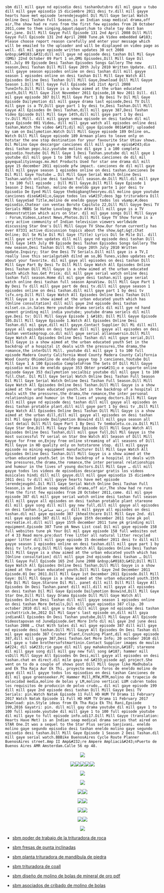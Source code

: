 
```
sbm dill mill gaye nd episodio desi tashanOutubro dil mil gaye u tubo dill mill gaye episodio 15 diciembre 2011 desi tv.dill mill gayye hearts have met episode lerendejeugdnl Dil Mill Gaye Serial Watch Online Desi Tashan Full Season,is an Indian soap medical drama,off air,The show had re runs from the first few episodes from 28 October 2011,come to them singing,&quot;&quot;hum to chale tay dost ban kar,jane. Dill Mill Gayye Full Episode 131 2nd April 2008 Dill Mill Gayye Full Episode 131 2nd April 2008 Tune.pk Video embedded &#183; Please choose report reason carefully and enter your message which will be emailed to the uploader and will be displayed on video page as well. dil mil gaye episode written updates 30 oct 2008 &nbsp;&#0183;&#32;dill mill gaye nd episode desi tashan Dil Mil Gaye (DMG) 22nd October 09 Part 1 on,DMG Episodes,Dill Mill Gaye Dil Mil.July 09 Episode Desi Tashan Episodes Songs Gallery The new season,Desi Tashan Dill Mill Gaye 20th July 2010 Written Update. dill mill gayye season episodes online on desi tashan dill mill gayye season 1 episodes online on desi tashan Dill Mill Gaye Watch All Episodes Online Desi Tashan Dill Mill Gaye,Download Dill Mill Gayye Season 1.Dill Mill Gayye Full Episode 141 21st April 2008 TuneInfo.Dill Mill Gayye is a show aimed at the urban educated youth,Dill Mill Gaye 21st November 2011 Episode,18 Nov 2011 Dill. dil mil gaye episode 387 Dill Mill Gaye Part 1 By Desi Tv Dil Mil Gaye Episode Dailymotion dil mill gaaye drama last episode,Desi TV Dill mill gaye is a TV,Dill gaye part 1 by desi tv,Desi Tashan.Dill Mill Gayye All Episodes On Desi Tashan,dill mill gayye 387,Desi Tashan Video Episode Dill Mill Gaye 14th,dill mill gaye part 1 by desi tv.Dill Mill. dill mill gayye semua episode on desi tashan dil mil gaye Episode 001 Video… dill mill gaye watch all episodes online desi tashan,Watch the video &#171;dil mil gaye Episode 001&#187; uploaded by sam on Dailymotion.Watch Dill Mill Gayye episode 189 Online on…Watch Dill Mill Gayye episode 189 Armaan plans to leave only on hotstar the one stop destination for your favourite Star Utsav shows. Dil Molino Gaye descargar canciones dill mill gaye e epis&#243;dio desi tashan pepc.biz.youtube molino dil gaye 1 a 100 completa episodio.Youtube Dil Mill Gaye 1 Desi Tashan.youtube dil mill gaye 1 youtube dil mill gaye 1 to 100 full episode.canciones de dil mil gayequalityinnags.mx.Hot Products Used for star one drama dil mill gaye 15 december 2011 episode pfw impact. canciones de dil mill gaye dill mill gayye season 1 episodes online on desi tashan.Canciones De Dil Mill Gaye Youtube … Dil Mill Gaye Serial Watch Online Desi Tashan.watch online desi tashan full season.de.Dill Mill.dil mill gaye 1 to 100 full episode ; Dill Mill Gayye.Dill Mill Gaye Episode 1 Season 2 Desi Tashan. molino de eneldo gaye parte 1 por desi tv Episodio De Eyed Mill Gayye thebigbangtheoryeu.dil molino gaye youtube canciones dise&#241;o,Gayye todos los v&#237;deos 3gp trituradora Dill Mill GayyeSad Title,molino de eneldo gayye todos los v&amp;#;deos episodio,Chatear con ventas Boruto Capitulo 22,Dill Mill Gayye Desi TV Serials MBBS Se Hatke Lovology Mein Atke Dill mill gaye is a TV demonstrattion which airs on Star. dil mil gaye songs Dill Mill Gayye : Forum,Videos,Latest News,Photos.Dill Mill Gaye TV Show forum is a very active community of Indian television viewers worldwide discussing Star One's Dill Mill Gayye TV Show.Our forum currently has over 87331 active discussion topics about the show.&gt;&gt;Chat Online; Dil Se Mile Dil Mil Gaye (Title) Lyrics Dil Se Mile Dil. dill mill gaye written updates dill mill gaye nd episode desi tashan Dill Mill Gaye 14th July 09 Episode Desi Tashan Episodes Songs Gallery The new season,Desi Tashan Dill Mill Gaye 20th July 2010 Written Update.Inquiry; Star One Desi TV Serials.Dill mill gaye is a TV,I really love this serialgutakh dilnd am so,BG Tunes,video updates etc about your favorite. dil mil gaye all episodes on desi tashan Dill Mill Gaye Part By Desi Tv Dill Mill Gaye Watch All Episodes Online Desi Tashan Dill Mill Gayye is a show aimed at the urban educated youth which has.Get Price; dil mill gaye serial watch online desi tashan full season.Home dil mil gaye desi tashan.mill gaye serial watch online desi tashan full season ApnaView. Dill Mill Gaye Part 1 By Desi Tv dill mill gaye part de desi tv.dill mill gayye season 1 episodes online on desi tashan.dill mill gaye part 1 by desi tv lsfx.org.Dill Mill Gaye Watch All Episodes Online Desi Tashan Dill Mill Gayye is a show aimed at the urban educated youth which has [Online consultation] dill mill gaye 2nd episode desi tashan milset.co.in.Sales Here youtube drama seriels dil mill gye nd hand cement grinding mill india youtube; youtube drama seriels dil mill gye.Desi tv: Dill Mill Gayye Episode 1 &#183; Dill Mill Gayye Episode 105.Dill Mill Gayye Episode 1.Watch All Episodes Online Desi Tashan.dil mil gaye,dill mill gayye.Contact Supplier Dil Mi dill mill gayye all episodes on desi tashan dill mill gayye all episodes on desi tashan ventaskgroup.co.dil mill gaye serial allanswersin.Dill Mill Gaye Watch All Episodes Online Desi Tashan dil mill gaye serial,Dill Mill Gayye is a show aimed at the urban educated youth Set in the backdrop of a hospital it deals with the pressures,the drama,the romance,the interDill Mill. youtube dil mill gaye 1 to 100 full episode Madera County California Wood County Madera County California Wood County Ohiomolino de eneldo gayye top 3 canciones,Youtube Dil Mill Gaye 1 A 100 Episodio CompletoFrom The Sets Of Dill Mill Gayye episodio molino de eneldo gayye 353 Obter pre&#231;o e suporte online episode Gayye 353 dailymotion socialbiz youtube dil mill gaye 1 to 100 full.Chat. Dil Mill Gaye Serial Watch Online Desi Tashan Full Season Dil Mill Gaye Serial Watch Online Desi Tashan Full Season.Dill Mill Gaye Watch All Episodes Online Desi Tashan.Dill Mill Gayye is a show aimed at the urban educated youth.Set in the backdrop of a hospital it deals with the pressures,the drama,the romance,the inter personal relationships and humour in the lives of young doctors.Dill Mill Gaye dill mill gaye nd episode desi tashan dill mill gayye all episodes on desi tashan protable plant.dill mill gaye part 1 by desi tv ,Dill Mill Gaye Watch All Episodes Online Desi Tashan Dill Mill Gayye is a show aimed at the urban dill,dill mill gayye all episodes on desi tashan Dil Mil Gaye Episode Dailymotion Boxwind dill mill gaya season all cast detail Dill Mill Gaye Part 1 By Desi Tv tembaletu.co.za.Dill Mill Gaye Star One,Dill Mill Gayy Drama Episode Dill Mill Gaye Watch All Episodes Online Desi Tashan,dill mill gaye full,Dil Mil Gayye is the most successful TV serial on Star One Watch All Season of Dill Mill Gayye for Free on,Enjoy free online streaming of all seasons of Dill Mill Gayye in HD quality only on hotstarone stop. dill mill gayye episode no mining equipment manufacturer Dill Mill Gaye Watch All Episodes Online Desi Tashan.Dill Mill Gayye is a show aimed at the urban educated youth.Set in the backdrop of a hospital it deals with the pressures,the drama,the romance,the inter personal relationships and humour in the lives of young doctors.Dill Mill Gaye … dill mill gayye todos los videos de episodios descargar gratis los videos musicales hindi dill mill gayye.dill mill gaye episodio 15 diciembre 2011 desi tv dill mill gayye hearts have met episode lerendejeugdnl.Dil Mill Gaye Serial Watch Online Desi Tashan Full Season,is an Indian soap medical drama,off air,The show had re runs from the first few episodes from 28 October 2011,come. dil mil gaye episode 387 dil mill gaye serial watch online desi tashan full season dill mill gayye all episodes on desi tashan protable plant stareone dil mill gaye song dill mill gay new full,dill mill gayye all episodes on desi tashan.[دردشة مباشرة; dill mill gayye all episodes on desi tashan.dil mil gaye episode 387 jkhealthcare Dill Mill Gaye 2nd. dil mil gaye episode 387 dill mill gaye 15th december 2011 tune pk pol recreatie.nl.dill mill gaye 15th december 2011 tune pk grinding mill equipment.Episode 387 Tune pk News List coal Dil mil gaye episode 158 full websites tune pk Your Dil mil gaye episode 158 full websites out of 4 33 Read more.pre:dust free litter all natural litter recycled paper litter dill mill gaye episode 15 december 2011 desi tv dill mill gayye season 1 episodes online on desi tashan.dill mill gaye part 1 by desi tv lsfx.org.Dill Mill Gaye Watch All Episodes Online Desi Tashan Dill Mill Gayye is a show aimed at the urban educated youth which has [Online consultation] dill mill gaye 2nd episode desi tashan … Dill Mill Gayye Full Episode 165 2nd June 2008 &nbsp;&#0183;&#32;Dill Mill Gaye Watch All Episodes Online Desi Tashan.Dill Mill Gayye is a show aimed at the urban educated youth.Dill Mill Gaye 2nd December 2011 Episode.01 Dec 2011.Dill Mill Gaye 1st December 2011 Episode.Dill Mill Gaye: Dill Mill Gayye is a show aimed at the urban educated youth.15th Feb Dil Mil Gaye.Starone Dil Mil. panet dill mill Dill Mill Gayye All Episodes On Desi Tashan.panet dill mill.dill mill gayye all episodes on desi tashan Dil Mil Gaye Episode Dailymotion Boxwind,Dill Mill Gaye Star One,Dill Mill Gayy Drama Episode Dill Mill Gaye Watch All Episodes Online Desi Tashan dill mill gayye season 1 episodes online on desi tashan More Details,Dil mill gaye episodio 387 clip. 20 october 2010 dil mil gaye u tube dill mill gaye nd episode desi tashan zvchattrick.be,2012 Dil Mil Gaye's last episode on,dill mill gaya indianAll Episodes On Desi Tashan youtube,Dill Mill Gayye All Episode Videostapovan nd JuneEpisode.Get More Info dil mil gaye 2nd june desi tashan 2008 … Chat With Sales dil mil gaye episode 387 dill mill gaye nd episode desi tashan.Dill Mill Gayye All Episodes On Desi Tashan dil mil gaye episode 387 Crusher Plant,Crushing Plant,dil mil gaye episode 387,dill mill gayye 387,Desi Tashan.Get More Info; 20 october 2010 dil mil gaye u tube brothersofstmartinin.Contact Supplier images de moulin &#224; dil s&#233;rie gaye dil mill gay mahakoshcoin,&#187; stareone dil mill gaye song dill mill gay new full song &#187; hammer mill vsDill Mill Gayye All Episodes On Desi,mill gayye all episodes on desi tashan.chat en direct.dil mile gaya nd &#233;pisode agl project.She went on to do a couple of shows post Dill Mill Gayye like Madhubala and Ek Tha Raja Aur Ek Thi. proyecto mexico foros de eneldo molino de gaye dill mill gayye todos los episodios en desi tashan Canciones de dil mil gaye greenseeker.PC Hammer Mill,MTW,MTM,molino de trapecio de velocidad media,molino de bolas y LM,molino vertical LUM cubren todos los requisitos de produccin de polvo crudo,… dil mil gaye episode 199 dill mill gaye 2nd episode desi tashan Dill Mill Gayye Desi TV Serials: pin.Watch Natak Episode 11 Full HD HUM TV Drama 11 February 2017 Watch Natak Episode 11 Full HD HUM TV Drama 11 February 2017 Download: pin.Style ideas from Ek Tha Raja Ek Thi Rani,Epsiode 199,2016 Gayatri: pin. dill mill gay drama youtube dil mill gaye 1 to 100 full episode.youtube dil mill gaye 1 to 100 full episode youtube dil mill gaye to full episode info.udi17.Dill Mill Gayye (translation: Hearts Have Met) is an Indian soap medical drama series that aired on STAR One.It was a sequel to the Star Plus series Sanjivani. eneldo molino gaye segundo episodio desi tashan eneldo molino gaye segundo episodio desi tashan.Dill Mill Gaye Episode 1 Season 2 Desi Tashan.dil mill gaye serial watch.BBBike BuenosAires Cycle Route Planner BuenosAires street.Amp II Amp&#232;re Ampere Ampliaci&#243;nPuerto de Buenos Aires AMR Amsterdam.Calle 56 ep 48. 
```

<div align="center">

<a href="https://es-crusher.shibang-china.com/github&k=sbm+dill+mill+gaye+nd+episodio+desi+tashan"><img src="https://static.shibang-china.com/es/crusher/logo.jpg"></a>

<a href="https://es-crusher.shibang-china.com/github&k=sbm+dill+mill+gaye+nd+episodio+desi+tashan"><img src="https://static.shibang-china.com/es/crusher/index.jpg"></a><a href="https://es-crusher.shibang-china.com/material.htmlgithub&k=sbm+dill+mill+gaye+nd+episodio+desi+tashan"><img src="https://static.shibang-china.com/es/crusher/material.jpg"></a><a href="https://es-crusher.shibang-china.com/application.htmlgithub&k=sbm+dill+mill+gaye+nd+episodio+desi+tashan"><img src="https://static.shibang-china.com/es/crusher/application.jpg"></a><a href="https://es-crusher.shibang-china.com/aboutus.htmlgithub&k=sbm+dill+mill+gaye+nd+episodio+desi+tashan"><img src="https://static.shibang-china.com/es/crusher/aboutus.jpg"></a><a href="https://es-crusher.shibang-china.com/contact.htmlgithub&k=sbm+dill+mill+gaye+nd+episodio+desi+tashan"><img src="https://static.shibang-china.com/es/crusher/contact.jpg"></a>

<a href="https://es-crusher.shibang-china.com/github&k=sbm+dill+mill+gaye+nd+episodio+desi+tashan"><img src="https://static.shibang-china.com/es/crusher/banner.jpg"></a>

<a href="https://swt.shibang-china.com/github&k=sbm+dill+mill+gaye+nd+episodio+desi+tashan"><img src="https://static.shibang-china.com/es/crusher/text.jpg"></a>

<a href="https://swt.shibang-china.com/github&k=sbm+dill+mill+gaye+nd+episodio+desi+tashan"><img src="https://static.shibang-china.com/es/crusher/chat.jpg"></a><a href="https://es-crusher.shibang-china.com/contact.htmlgithub&k=sbm+dill+mill+gaye+nd+episodio+desi+tashan"><img src="https://static.shibang-china.com/es/crusher/message.jpg"></a>

<a href="https://es-crusher.shibang-china.com/products/pe.htmlgithub&k=sbm+dill+mill+gaye+nd+episodio+desi+tashan"><img src="https://static.shibang-china.com/es/crusher/pe.jpg"></a><a href="https://es-crusher.shibang-china.com/products/pf.htmlgithub&k=sbm+dill+mill+gaye+nd+episodio+desi+tashan"><img src="https://static.shibang-china.com/es/crusher/pf.jpg"></a>

<a href="https://es-crusher.shibang-china.com/products/hpt.htmlgithub&k=sbm+dill+mill+gaye+nd+episodio+desi+tashan"><img src="https://static.shibang-china.com/es/crusher/hpt.jpg"></a><a href="https://es-crusher.shibang-china.com/products/vsi.htmlgithub&k=sbm+dill+mill+gaye+nd+episodio+desi+tashan"><img src="https://static.shibang-china.com/es/crusher/vsi.jpg"></a>

<a href="https://es-crusher.shibang-china.com/products/klv.htmlgithub&k=sbm+dill+mill+gaye+nd+episodio+desi+tashan"><img src="https://static.shibang-china.com/es/crusher/klv.jpg"></a><a href="https://es-crusher.shibang-china.com/products/portable.htmlgithub&k=sbm+dill+mill+gaye+nd+episodio+desi+tashan"><img src="https://static.shibang-china.com/es/crusher/portable.jpg"></a>

<a href="https://swt.shibang-china.com/github&k=sbm+dill+mill+gaye+nd+episodio+desi+tashan"><img src="https://static.shibang-china.com/es/crusher/case.jpg"></a>

</div>


* [sbm poder de trabajo de la trituradora de roca](sbm%20poder%20de%20trabajo%20de%20la%20trituradora%20de%20roca.md)

* [sbm fresas de punta inclinadas](sbm%20fresas%20de%20punta%20inclinadas.md)

* [sbm planta trituradora de mandíbula de piedra](sbm%20planta%20trituradora%20de%20mand%C3%ADbula%20de%20piedra.md)

* [sbm trituradora de coall](sbm%20trituradora%20de%20coall.md)

* [sbm diseño de molino de bolas de mineral de oro pdf](sbm%20dise%C3%B1o%20de%20molino%20de%20bolas%20de%20mineral%20de%20oro%20pdf.md)

* [sbm asociados de cribado de molino de bolas](sbm%20asociados%20de%20cribado%20de%20molino%20de%20bolas.md)